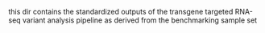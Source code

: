 this dir contains the standardized outputs of the transgene targeted RNA-seq variant analysis pipeline as derived from the benchmarking sample set

